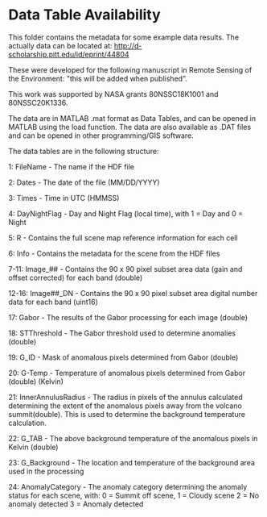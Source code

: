 # Data Table Availability

This folder contains the metadata for some example data results. The actually data can be located at: http://d-scholarship.pitt.edu/id/eprint/44804

These were developed for the following manuscript in Remote Sensing of the Environment: "this will be added when published". 

This work was supported by NASA grants 80NSSC18K1001 and 80NSSC20K1336.

The data are in MATLAB .mat format as Data Tables, and can be opened in MATLAB using the load function.
The data are also available as .DAT files and can be opened in other programming/GIS software.

The data tables are in the following structure:

1: FileName - The name if the HDF file

2: Dates - The date of the file (MM/DD/YYYY)

3: Times - Time in UTC (HMMSS)

4: DayNightFlag - Day and Night Flag (local time), with 1 = Day and 0 = Night

5: R - Contains the full scene map reference information for each cell

6: Info - Contains the metadata for the scene from the HDF files

7-11: Image_## - Contains the 90 x 90 pixel subset area data (gain and offset corrected) for each band (double)

12-16: Image##_DN - Contains the 90 x 90 pixel subset area digital number data for each band (uint16)

17: Gabor - The results of the Gabor processing for each image (double)

18: STThreshold - The Gabor threshold used to determine anomalies (double)

19: G_ID - Mask of anomalous pixels determined from Gabor (double)

20: G-Temp - Temperature of anomalous pixels determined from Gabor (double) (Kelvin)

21: InnerAnnulusRadius - The radius in pixels of the annulus calculated determining the extent of the anomalous pixels away from the volcano summit(double). This is used to determine the background temperature calculation.

22: G_TAB - The above background temperature of the anomalous pixels in Kelvin (double)

23: G_Background - The location and temperature of the background area used in the processing

24: AnomalyCategory - The anomaly category determining the anomaly status for each scene, with: 0 = Summit off scene, 1 = Cloudy scene 2 = No anomaly detected 3 = Anomaly detected
